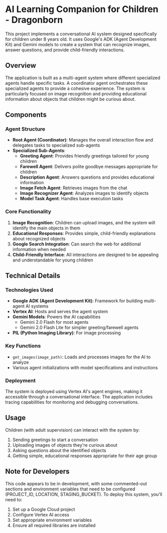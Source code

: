 # AI Learning Companion for Children - Dragonborn

This project implements a conversational AI system designed specifically for children under 8 years old. It uses Google's ADK (Agent Development Kit) and Gemini models to create a system that can recognize images, answer questions, and provide child-friendly interactions.

## Overview

The application is built as a multi-agent system where different specialized agents handle specific tasks. A coordinator agent orchestrates these specialized agents to provide a cohesive experience. The system is particularly focused on image recognition and providing educational information about objects that children might be curious about.

## Components

### Agent Structure

- **Root Agent (Coordinator)**: Manages the overall interaction flow and delegates tasks to specialized sub-agents
- **Specialized Sub-Agents**:
  - **Greeting Agent**: Provides friendly greetings tailored for young children
  - **Farewell Agent**: Delivers polite goodbye messages appropriate for children
  - **Description Agent**: Answers questions and provides educational information
  - **Image Fetch Agent**: Retrieves images from the chat
  - **Image Recognizer Agent**: Analyzes images to identify objects
  - **Model Task Agent**: Handles base execution tasks

### Core Functionality

1. **Image Recognition**: Children can upload images, and the system will identify the main objects in them
2. **Educational Responses**: Provides simple, child-friendly explanations about recognized objects
3. **Google Search Integration**: Can search the web for additional information when needed
4. **Child-Friendly Interface**: All interactions are designed to be appealing and understandable for young children

## Technical Details

### Technologies Used

- **Google ADK (Agent Development Kit)**: Framework for building multi-agent AI systems
- **Vertex AI**: Hosts and serves the agent system
- **Gemini Models**: Powers the AI capabilities
  - Gemini 2.0 Flash for most agents
  - Gemini 2.0 Flash Lite for simpler greeting/farewell agents
- **PIL (Python Imaging Library)**: For image processing

### Key Functions

- `get_images(image_path)`: Loads and processes images for the AI to analyze
- Various agent initializations with model specifications and instructions

### Deployment

The system is deployed using Vertex AI's agent engines, making it accessible through a conversational interface. The application includes tracing capabilities for monitoring and debugging conversations.

## Usage

Children (with adult supervision) can interact with the system by:
1. Sending greetings to start a conversation
2. Uploading images of objects they're curious about
3. Asking questions about the identified objects
4. Getting simple, educational responses appropriate for their age group

## Note for Developers

This code appears to be in development, with some commented-out sections and environment variables that need to be configured (PROJECT_ID, LOCATION, STAGING_BUCKET). To deploy this system, you'll need to:

1. Set up a Google Cloud project
2. Configure Vertex AI access
3. Set appropriate environment variables
4. Ensure all required libraries are installed